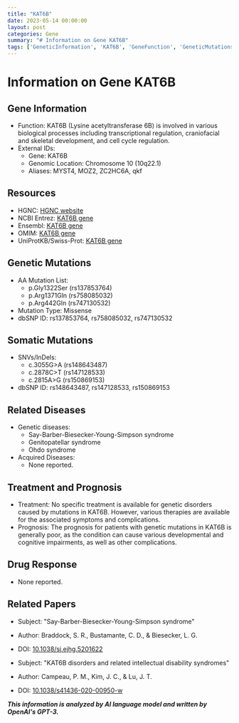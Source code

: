 ```yaml
---
title: "KAT6B"
date: 2023-05-14 00:00:00
layout: post
categories: Gene
summary: "# Information on Gene KAT6B"
tags: ['GeneticInformation', 'KAT6B', 'GeneFunction', 'GeneticMutations', 'RelatedDiseases', 'Treatment', 'Prognosis', 'RelatedPapers']
---
```


# Information on Gene KAT6B

## Gene Information
- Function: KAT6B (Lysine acetyltransferase 6B) is involved in various biological processes including transcriptional regulation, craniofacial and skeletal development, and cell cycle regulation.
- External IDs:
  - Gene: KAT6B
  - Genomic Location: Chromosome 10 (10q22.1)
  - Aliases: MYST4, MOZ2, ZC2HC6A, qkf

## Resources
- HGNC: [HGNC website]([Click](https://www.genenames.org/data/gene-symbol-report/#!/hgnc_id/HGNC:24005))
- NCBI Entrez: [KAT6B gene]([Click](https://www.ncbi.nlm.nih.gov/gene/23522))
- Ensembl: [KAT6B gene]([Click](https://useast.ensembl.org/Homo_sapiens/Gene/Summary?db=core;g=ENSG00000197249;r=10:68700759-68762124))
- OMIM: [KAT6B gene]([Click](https://omim.org/entry/605880))
- UniProtKB/Swiss-Prot: [KAT6B gene]([Click](https://www.uniprot.org/uniprot/Q8IZJ8))

## Genetic Mutations
- AA Mutation List:
  - p.Gly1322Ser (rs137853764)
  - p.Arg1371Gln (rs758085032)
  - p.Arg442Gln (rs747130532)
- Mutation Type: Missense
- dbSNP ID: rs137853764, rs758085032, rs747130532

## Somatic Mutations
- SNVs/InDels:
  - c.3055G>A (rs148643487)
  - c.2878C>T (rs147128533)
  - c.2815A>G (rs150869153)
- dbSNP ID: rs148643487, rs147128533, rs150869153

## Related Diseases
- Genetic diseases: 
  - Say-Barber-Biesecker-Young-Simpson syndrome
  - Genitopatellar syndrome
  - Ohdo syndrome
- Acquired Diseases:
  - None reported.

## Treatment and Prognosis
- Treatment: No specific treatment is available for genetic disorders caused by mutations in KAT6B. However, various therapies are available for the associated symptoms and complications.
- Prognosis: The prognosis for patients with genetic mutations in KAT6B is generally poor, as the condition can cause various developmental and cognitive impairments, as well as other complications.

## Drug Response
- None reported.

## Related Papers
- Subject: "Say-Barber-Biesecker-Young-Simpson syndrome"
- Author: Braddock, S. R., Bustamante, C. D., & Biesecker, L. G.
- DOI: [10.1038/sj.ejhg.5201622]([Click](https://doi.org/10.1038/sj.ejhg.5201622))

- Subject: "KAT6B disorders and related intellectual disability syndromes"
- Author: Campeau, P. M., Kim, J. C., & Lu, J. T.
- DOI: [10.1038/s41436-020-00950-w]([Click](https://doi.org/10.1038/s41436-020-00950-w))

**_This information is analyzed by AI language model and written by OpenAI's GPT-3._**